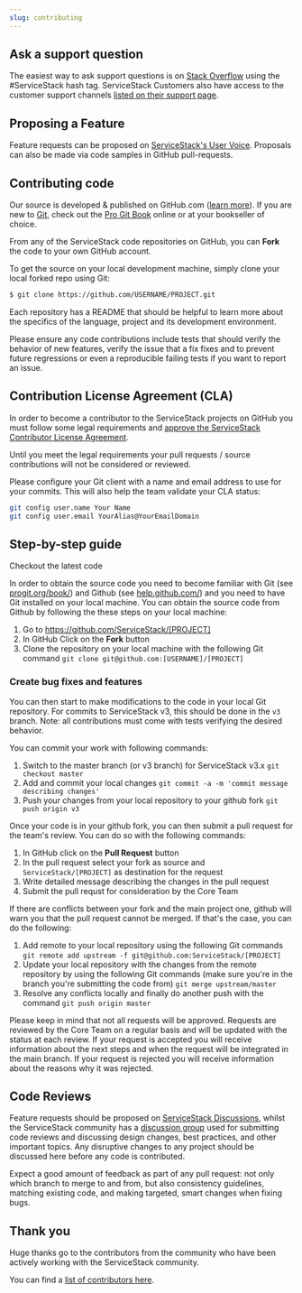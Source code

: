 ```yaml
---
slug: contributing
---
```


## Ask a support question

The easiest way to ask support questions is on [Stack Overflow](http://stackoverflow.com/search?q=servicestack) using the #ServiceStack hash tag. ServiceStack Customers also have access to the customer support channels [listed on their support page](http://servicestack.net/account/support).

## Proposing a Feature 

Feature requests can be proposed on [ServiceStack's User Voice](https://servicestack.net/ideas). Proposals can also be made via code samples in GitHub pull-requests.

## Contributing code

Our source is developed & published on GitHub.com ([learn more](https://help.github.com/)). If you are new to [Git](http://git-scm.com), check out the [Pro Git Book](http://git-scm.com/book) online or at your bookseller of choice.

From any of the ServiceStack code repositories on GitHub, you can **Fork** the code to your own GitHub account.

To get the source on your local development machine, simply clone your local forked repo using Git:

```bash
$ git clone https://github.com/USERNAME/PROJECT.git
```

Each repository has a README that should be helpful to learn more about the specifics of the language, project and its development environment.

Please ensure any code contributions include tests that should verify the behavior of new features, verify the issue that a fix fixes and to prevent future regressions or even a reproducible failing tests if you want to report an issue.

## Contribution License Agreement (CLA)

In order to become a contributor to the ServiceStack projects on GitHub you must follow some legal requirements and [approve the ServiceStack Contributor License Agreement](https://docs.google.com/forms/d/16Op0fmKaqYtxGL4sg7w_g-cXXyCoWjzppgkuqzOeKyk/viewform).

Until you meet the legal requirements your pull requests / source contributions will not be considered or reviewed.

Please configure your Git client with a name and email address to use for your commits. This will also help the team validate your CLA status:

```bash
git config user.name Your Name
git config user.email YourAlias@YourEmailDomain
```

## Step-by-step guide

Checkout the latest code

In order to obtain the source code you need to become familiar with Git (see [progit.org/book/](http://progit.org/book/)) and Github (see [help.github.com/](http://help.github.com/)) and you need to have Git installed on your local machine. You can obtain the source code from Github by following the these steps on your local machine:

  1. Go to https://github.com/ServiceStack/[PROJECT]
  2. In GitHub Click on the **Fork** button
  3. Clone the repository on your local machine with the following Git command `git clone git@github.com:[USERNAME]/[PROJECT]`

### Create bug fixes and features

You can then start to make modifications to the code in your local Git repository. For commits to ServiceStack v3, this should be done in the `v3` branch. Note: all contributions must come with tests verifying the desired behavior.

You can commit your work with following commands:

  1. Switch to the master branch (or v3 branch) for ServiceStack v3.x
      `git checkout master`
  2. Add and commit your local changes
      `git commit -a -m 'commit message describing changes'`
  3. Push your changes from your local repository to your github fork
      `git push origin v3`

Once your code is in your github fork, you can then submit a pull request for the team's review. You can do so with the following commands:

  1. In GitHub click on the **Pull Request** button 
  2. In the pull request select your fork as source and `ServiceStack/[PROJECT]` as destination for the request
  3. Write detailed message describing the changes in the pull request
  4. Submit the pull requst for consideration by the Core Team

If there are conflicts between your fork and the main project one, github will warn you that the pull request cannot be merged. If that's the case, you can do the following:

  1. Add remote to your local repository using the following Git commands
    `git remote add upstream -f git@github.com:ServiceStack/[PROJECT]`
  2. Update your local repository with the changes from the remote repository by using the following Git commands (make sure you're in the branch you're submitting the code from)
    `git merge upstream/master`
  3. Resolve any conflicts locally and finally do another push with the command
    `git push origin master`

Please keep in mind that not all requests will be approved. Requests are reviewed by the Core Team on a regular basis and will be updated with the status at each review. If your request is accepted you will receive information about the next steps and when the request will be integrated in the main branch. If your request is rejected you will receive information about the reasons why it was rejected.

## Code Reviews

Feature requests should be proposed on [ServiceStack Discussions](https://servicestack.net/ideas), whilst the ServiceStack community has a [discussion group](https://plus.google.com/u/0/communities/112445368900682590445) used for submitting code reviews and discussing design changes, best practices, and other important topics. Any disruptive changes to any project should be discussed here before any code is contributed.

Expect a good amount of feedback as part of any pull request: not only which branch to merge to and from, but also consistency guidelines, matching existing code, and making targeted, smart changes when fixing bugs.

## Thank you

Huge thanks go to the contributors from the community who have been actively working with the ServiceStack community.

You can find a [list of contributors here](https://github.com/ServiceStack/ServiceStack#contributors).
